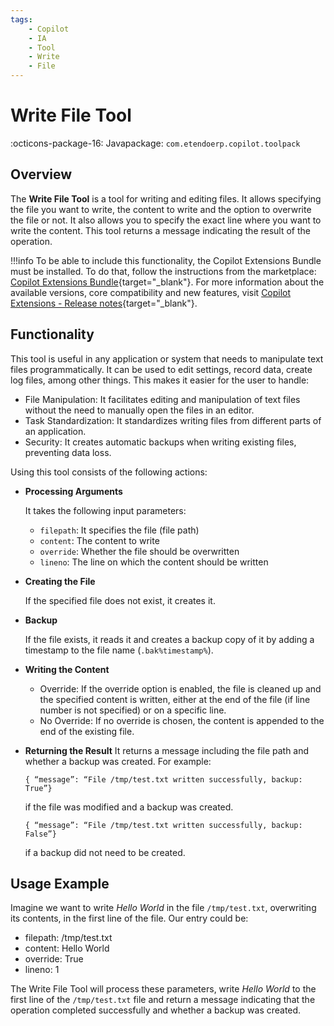 ```yaml
---
tags:
    - Copilot
    - IA
    - Tool
    - Write
    - File
---
```


# Write File Tool

:octicons-package-16: Javapackage: `com.etendoerp.copilot.toolpack`

## Overview

The **Write File Tool** is a tool for writing and editing files. It allows specifying the file you want to write, the content to write and the option to overwrite the file or not. It also allows you to specify the exact line where you want to write the content. This tool returns a message indicating the result of the operation.

!!!info
    To be able to include this functionality, the Copilot Extensions Bundle must be installed. To do that, follow the instructions from the marketplace: [Copilot Extensions Bundle](https://marketplace.etendo.cloud/?#/product-details?module=82C5DA1B57884611ABA8F025619D4C05){target="\_blank"}. For more information about the available versions, core compatibility and new features, visit [Copilot Extensions - Release notes](../../../whats-new/release-notes/etendo-copilot/bundles/release-notes.md){target="\_blank"}.

## Functionality

This tool is useful in any application or system that needs to manipulate text files programmatically. It can be used to edit settings, record data, create log files, among other things. This makes it easier for the user to handle:

- File Manipulation: It facilitates editing and manipulation of text files without the need to manually open the files in an editor.
- Task Standardization: It standardizes writing files from different parts of an application.
- Security: It creates automatic backups when writing existing files, preventing data loss.

Using this tool consists of the following actions:

- **Processing Arguments**

    It takes the following input parameters:

    - `filepath`: It specifies the file (file path)
    - `content`: The content to write
    - `override`: Whether the file should be overwritten
    - `lineno`: The line on which the content should be written

- **Creating the File**

    If the specified file does not exist, it creates it.

- **Backup**

    If the file exists, it reads it and creates a backup copy of it by adding a timestamp to the file name (`.bak%timestamp%`).

- **Writing the Content**
    - Override: If the override option is enabled, the file is cleaned up and the specified content is written, either at the end of the file (if line number is not specified) or on a specific line.
    - No Override: If no override is chosen, the content is appended to the end of the existing file.

- **Returning the Result**
    It returns a message including the file path and whether a backup was created. For example:
    ```
    { “message”: “File /tmp/test.txt written successfully, backup: True”}
    ```
    if the file was modified and a backup was created.
    ```
    { “message”: “File /tmp/test.txt written successfully, backup: False”}
    ```
    if a backup did not need to be created.

## Usage Example

Imagine we want to write *Hello World* in the file `/tmp/test.txt`, overwriting its contents, in the first line of the file. Our entry could be:
- filepath: /tmp/test.txt
- content: Hello World
- override: True
- lineno: 1

The Write File Tool will process these parameters, write *Hello World* to the first line of the `/tmp/test.txt` file and return a message indicating that the operation completed successfully and whether a backup was created.